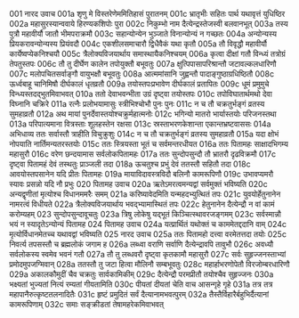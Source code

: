 001	नारद उवाच
001a	शृणु मे विस्तरेणेममितिहासं पुरातनम्
001c	भ्रातृभीः सहितः पार्थ यथावृत्तं युधिष्ठिर
002a	महासुरस्यान्ववाये हिरण्यकशिपोः पुरा
002c	निकुम्भो नाम दैत्येन्द्रस्तेजस्वी बलवानभूत्
003a	तस्य पुत्रौ महावीर्यौ जातौ भीमपराक्रमौ
003c	सहान्योन्येन भुञ्जाते विनान्योन्यं न गच्छतः
004a	अन्योन्यस्य प्रियकरावन्योन्यस्य प्रियंवदौ
004c	एकशीलसमाचारौ द्विधैवैकं यथा कृतौ
005a	तौ विवृद्धौ महावीर्यौ कार्येष्वप्येकनिश्चयौ
005c	त्रैलोक्यविजयार्थाय समास्थायैकनिश्चयम्
006a	कृत्वा दीक्षां गतौ विन्ध्यं तत्रोग्रं तेपतुस्तपः
006c	तौ तु दीर्घेण कालेन तपोयुक्तौ बभूवतुः
007a	क्षुत्पिपासापरिश्रान्तौ जटावल्कलधारिणौ
007c	मलोपचितसर्वाङ्गौ वायुभक्षौ बभूवतुः
008a	आत्ममांसानि जुह्वन्तौ पादाङ्गुष्ठाग्रधिष्ठितौ
008c	ऊर्ध्वबाहू चानिमिषौ दीर्घकालं धृतव्रतौ
009a	तयोस्तपःप्रभावेण दीर्घकालं प्रतापितः
009c	धूमं प्रमुमुचे विन्ध्यस्तदद्भुतमिवाभवत्
010a	ततो देवाभवन्भीता उग्रं दृष्ट्वा तयोस्तपः
010c	तपोविघातार्थमथो देवा विघ्नानि चक्रिरे
011a	रत्नैः प्रलोभयामासुः स्त्रीभिश्चोभौ पुनः पुनः
011c	न च तौ चक्रतुर्भङ्गं व्रतस्य सुमहाव्रतौ
012a	अथ मायां पुनर्देवास्तयोश्चक्रुर्महात्मनोः
012c	भगिन्यो मातरो भार्यास्तयोः परिजनस्तथा
013a	परिपात्यमाना वित्रस्ताः शूलहस्तेन रक्षसा
013c	स्रस्ताभरणकेशान्ता एकान्तभ्रष्टवाससः
014a	अभिधाव्य ततः सर्वास्तौ त्राहीति विचुक्रुशुः
014c	न च तौ चक्रतुर्भङ्गं व्रतस्य सुमहाव्रतौ
015a	यदा क्षोभं नोपयाति नार्तिमन्यतरस्तयोः
015c	ततः स्त्रियस्ता भूतं च सर्वमन्तरधीयत
016a	ततः पितामहः साक्षादभिगम्य महासुरौ
016c	वरेण छन्दयामास सर्वलोकपितामहः
017a	ततः सुन्दोपसुन्दौ तौ भ्रातरौ दृढविक्रमौ
017c	दृष्ट्वा पितामहं देवं तस्थतुः प्राञ्जली तदा
018a	ऊचतुश्च प्रभुं देवं ततस्तौ सहितौ तदा
018c	आवयोस्तपसानेन यदि प्रीतः पितामहः
019a	मायाविदावस्त्रविदौ बलिनौ कामरूपिणौ
019c	उभावप्यमरौ स्यावः प्रसन्नो यदि नौ प्रभुः
020	पितामह उवाच
020a	ऋतेऽमरत्वमन्यद्वां सर्वमुक्तं भविष्यति
020c	अन्यद्वृणीतां मृत्योश्च विधानममरैः समम्
021a	करिष्यावेदमिति यन्महदभ्युत्थितं तपः
021c	युवयोर्हेतुनानेन नामरत्वं विधीयते
022a	त्रैलोक्यविजयार्थाय भवद्भ्यामास्थितं तपः
022c	हेतुनानेन दैत्येन्द्रौ न वां कामं करोम्यहम्
023	सुन्दोपसुन्दावूचतुः
023a	त्रिषु लोकेषु यद्भूतं किञ्चित्स्थावरजङ्गमम्
023c	सर्वस्मान्नौ भयं न स्यादृतेऽन्योन्यं पितामह
024	पितामह उवाच
024a	यत्प्रार्थितं यथोक्तं च काममेतद्ददानि वाम्
024c	मृत्योर्विधानमेतच्च यथावद्वां भविष्यति
025	नारद उवाच
025a	ततः पितामहो दत्त्वा वरमेतत्तदा तयोः
025c	निवर्त्य तपसस्तौ च ब्रह्मलोकं जगाम ह
026a	लब्ध्वा वराणि सर्वाणि दैत्येन्द्रावपि तावुभौ
026c	अवध्यौ सर्वलोकस्य स्वमेव भवनं गतौ
027a	तौ तु लब्धवरौ दृष्ट्वा कृतकामौ महासुरौ
027c	सर्वः सुहृज्जनस्ताभ्यां प्रमोदमुपजग्मिवान्
028a	ततस्तौ तु जटा हित्वा मौलिनौ सम्बभूवतुः
028c	महार्हाभरणोपेतौ विरजोम्बरधारिणौ
029a	अकालकौमुदीं चैव चक्रतुः सार्वकामिकीम्
029c	दैत्येन्द्रौ परमप्रीतौ तयोश्चैव सुहृज्जनः
030a	भक्ष्यतां भुज्यतां नित्यं रम्यतां गीयतामिति
030c	पीयतां दीयतां चेति वाच आसन्गृहे गृहे
031a	तत्र तत्र महापानैरुत्कृष्टतलनादितैः
031c	हृष्टं प्रमुदितं सर्वं दैत्यानामभवत्पुरम्
032a	तैस्तैर्विहारैर्बहुभिर्दैत्यानां कामरूपिणाम्
032c	समाः सङ्क्रीडतां तेषामहरेकमिवाभवत्
